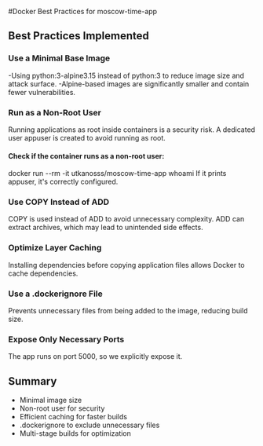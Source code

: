 #Docker Best Practices for moscow-time-app

## Best Practices Implemented
### Use a Minimal Base Image
-Using python:3-alpine3.15 instead of python:3 to reduce image size and attack surface.
-Alpine-based images are significantly smaller and contain fewer vulnerabilities.

### Run as a Non-Root User
Running applications as root inside containers is a security risk.
A dedicated user appuser is created to avoid running as root.

#### Check if the container runs as a non-root user:

docker run --rm -it utkanosss/moscow-time-app whoami
If it prints appuser, it's correctly configured.

### Use COPY Instead of ADD
COPY is used instead of ADD to avoid unnecessary complexity.
ADD can extract archives, which may lead to unintended side effects.

### Optimize Layer Caching
Installing dependencies before copying application files allows Docker to cache dependencies.

### Use a .dockerignore File
Prevents unnecessary files from being added to the image, reducing build size.

### Expose Only Necessary Ports
The app runs on port 5000, so we explicitly expose it.

## Summary
- Minimal image size
- Non-root user for security
- Efficient caching for faster builds
- .dockerignore to exclude unnecessary files
- Multi-stage builds for optimization

